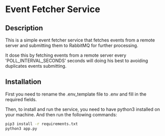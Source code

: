 # Event Fetcher Service

## Description
This is a simple event fetcher service that fetches events from a remote server and submitting them to RabbitMQ for further processing. 

It dose this by fetching events from a remote server every 'POLL_INTERVAL_SECONDS' seconds will doing his best to avoiding duplicates events submitting.

## Installation
First you need to rename the .env_template file to .env and fill in the required fields.

Then, to install and run the service, you need to have python3 installed on your machine. 
And then run the following commands:


```bash
pip3 install -r requirements.txt
python3 app.py
```

